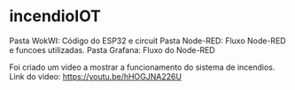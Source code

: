 ﻿# incendioIOT
Pasta WokWI: Código do ESP32 e circuit
Pasta Node-RED: Fluxo Node-RED e funcoes utilizadas.
Pasta Grafana: Fluxo do Node-RED


Foi criado um video a mostrar a funcionamento do sistema de incendios.
Link do video: https://youtu.be/hHOGJNA226U
